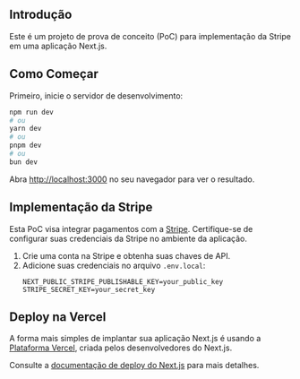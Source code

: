 ## Introdução

Este é um projeto de prova de conceito (PoC) para implementação da Stripe em uma aplicação Next.js.

## Como Começar

Primeiro, inicie o servidor de desenvolvimento:

```bash
npm run dev
# ou
yarn dev
# ou
pnpm dev
# ou
bun dev
```

Abra [http://localhost:3000](http://localhost:3000) no seu navegador para ver o resultado.

## Implementação da Stripe

Esta PoC visa integrar pagamentos com a [Stripe](https://stripe.com/). Certifique-se de configurar suas credenciais da Stripe no ambiente da aplicação.

1. Crie uma conta na Stripe e obtenha suas chaves de API.
2. Adicione suas credenciais no arquivo `.env.local`:
   ```env
   NEXT_PUBLIC_STRIPE_PUBLISHABLE_KEY=your_public_key
   STRIPE_SECRET_KEY=your_secret_key
   ```

## Deploy na Vercel

A forma mais simples de implantar sua aplicação Next.js é usando a [Plataforma Vercel](https://vercel.com/new?utm_medium=default-template&filter=next.js&utm_source=create-next-app&utm_campaign=create-next-app-readme), criada pelos desenvolvedores do Next.js.

Consulte a [documentação de deploy do Next.js](https://nextjs.org/docs/app/building-your-application/deploying) para mais detalhes.

